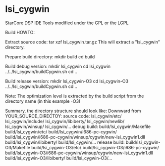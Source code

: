 lsi_cygwin
==========

StarCore DSP IDE Tools modified under the GPL or the LGPL

Build HOWTO:

Extract source code:
    tar xzf lsi_cygwin.tar.gz
This will extract a "lsi_cygwin" directory.

Prepare build directory:
    mkdir build
    cd build

Build debug version:
    mkdir lsi_cygwin
    cd lsi_cygwin
    ../../lsi_cygwin/buildCygwin.sh
    cd ..

Build release version:
    mkdir lsi_cygwin-O3
    cd lsi_cygwin-O3
    ../../lsi_cygwin/buildCygwin.sh
    cd ..

Note:
The optimization level is extracted by the build script from the directory name (in this example -O3)

Summary, the directory structure should look like:
Downward from YOUR_SOURCE_DIRECTOY:
    source code:
      lsi_cygwin/etc/
      lsi_cygwin/include/
      lsi_cygwin/libiberty/
      lsi_cygwin/newlib/
      lsi_cygwin/winsup/
      lsi_cygwin/...
    debug build:
      build/lsi_cygwin/Makefile
      build/lsi_cygwin/etc/
      build/lsi_cygwin/i686-pc-cygwin/
      build/lsi_cygwin/i686-pc-cygwin/winsup/cygwin/new-lsi_cygwin1.dll
      build/lsi_cygwin/libiberty/
      build/lsi_cygwin/...
    release build:
      build/lsi_cygwin-O3/Makefile
      build/lsi_cygwin-O3/etc/
      build/lsi_cygwin-O3/i686-pc-cygwin/
      build/lsi_cygwin-O3/i686-pc-cygwin/winsup/cygwin/new-lsi_cygwin1.dll
      build/lsi_cygwin-O3/libiberty/
      build/lsi_cygwin-O3/...

